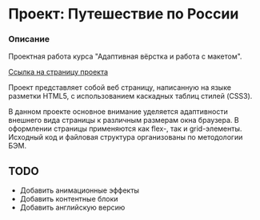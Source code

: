 # Проект: Путешествие по России

### Описание
Проектная работа курса "Адаптивная вёрстка и работа с макетом".

[Ссылка на страницу проекта](https://sergasent.github.io/russian-travel/)

Проект представляет собой веб страницу, написанную на языке разметки HTML5, с использованием каскадных таблиц стилей (CSS3).

В данном проекте основное внимание уделяется адаптивности внешнего вида страницы к различным размерам окна браузера. В оформлении страницы применяются как flex-, так и grid-элементы. Исходный код и файловая структура организованы по методологии БЭМ.

## TODO
* Добавить анимационные эффекты
* Добавить контентные блоки
* Добавить английскую версию
